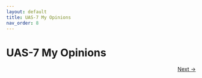 ```yaml
---
layout: default
title: UAS-7 My Opinions
nav_order: 8
---
```


# UAS-7 My Opinions

 
<p align="right">
  <a href="8%20UTS-8%20My%20OInnovations.html">Next →</a>
</p>

